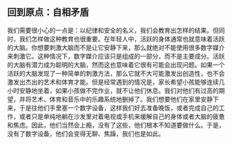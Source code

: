 ## 回到原点：自相矛盾

我们需要很小心的一点是：以纪律和安全的名义，我们会教育出怎样的结果。但同时，我们怎样做这种教育也很重要。在年轻人中，活跃的身体通常也就意味着活跃的大脑。你想要刺激大脑而不是让它安静下来，那么就绝对不能使用很多数字媒介来刺激它。这种情况下，数字媒介应该只是组成的一部分，而不是主要成分。活跃的大脑有潜力成为聪明的大脑，然而这也意味着它很有可能会出现问题。如果一个活跃的大脑发现了一种简单的刺激方法，那么它就不大可能激发出创造性，也不会激发出杰出的艺术和体育才能。但是经常遇到的情况是，家长希望小孩能够连续几小时安静地坐着，如果小孩做不完作业，就不让他们休息。我们对他们有过高的期望，并将艺术、体育和音乐中的乐趣系统地删掉了。我们想要他们在家里安静下来，于是往他们手里塞一个数字设备，这样我们好去准备晚饭，或者完成自己的工作，或者只是单纯地躺在沙发里对着电视或手机来缓解自己的身体或者大脑的疲惫和焦虑。因此，他们当然会上瘾，没有了这些，他们根本不知道要做什么。于是，没有了数字设备，他们会变得无聊、焦躁，我们也是如此。